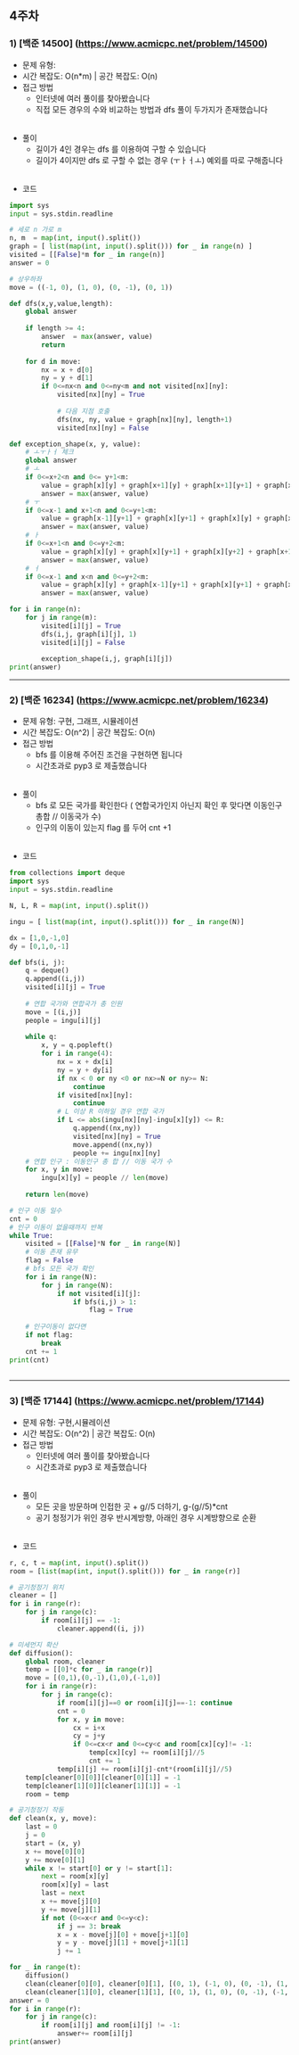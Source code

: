 ## 4주차
### 1) [백준 14500] (https://www.acmicpc.net/problem/14500)
- 문제 유형:
- 시간 복잡도: O(n*m)  |  공간 복잡도: O(n)
- 접근 방법
    - 인터넷에 여러 풀이를 찾아봤습니다 
    - 직접 모든 경우의 수와 비교하는 방법과 dfs 풀이 두가지가 존재했습니다
<br/><br/>
* 풀이
  * 길이가 4인 경우는 dfs 를 이용하여 구할 수 있습니다
  * 길이가 4이지만 dfs 로 구할 수 없는 경우 (ㅜㅏㅓㅗ) 예외를 따로 구해줍니다
<br/><br/>
- 코드
```python
import sys
input = sys.stdin.readline

# 세로 n 가로 m
n, m  = map(int, input().split())
graph = [ list(map(int, input().split())) for _ in range(n) ]
visited = [[False]*m for _ in range(n)]
answer = 0

# 상우하좌
move = ((-1, 0), (1, 0), (0, -1), (0, 1))

def dfs(x,y,value,length):
    global answer
    
    if length >= 4:
        answer  = max(answer, value)
        return 
    
    for d in move:
        nx = x + d[0]
        ny = y + d[1]
        if 0<=nx<n and 0<=ny<m and not visited[nx][ny]:
            visited[nx][ny] = True
            
            # 다음 지점 호출
            dfs(nx, ny, value + graph[nx][ny], length+1)
            visited[nx][ny] = False

def exception_shape(x, y, value):
    # ㅗㅜㅏㅓ 체크
    global answer
    # ㅗ
    if 0<=x+2<n and 0<= y+1<m:
        value = graph[x][y] + graph[x+1][y] + graph[x+1][y+1] + graph[x+2][y]
        answer = max(answer, value)
    # ㅜ
    if 0<=x-1 and x+1<n and 0<=y+1<m:
        value = graph[x-1][y+1] + graph[x][y+1] + graph[x][y] + graph[x+1][y+1]
        answer = max(answer, value)
    # ㅏ
    if 0<=x+1<n and 0<=y+2<m:
        value = graph[x][y] + graph[x][y+1] + graph[x][y+2] + graph[x+1][y+1]
        answer = max(answer, value)
    # ㅓ
    if 0<=x-1 and x<n and 0<=y+2<m:
        value = graph[x][y] + graph[x-1][y+1] + graph[x][y+1] + graph[x][y+2]
        answer = max(answer, value)

for i in range(n):
    for j in range(m):
        visited[i][j] = True
        dfs(i,j, graph[i][j], 1)
        visited[i][j] = False
        
        exception_shape(i,j, graph[i][j])
print(answer)
```
---

### 2) [백준 16234] (https://www.acmicpc.net/problem/16234)
- 문제 유형: 구현, 그래프, 시뮬레이션
- 시간 복잡도: O(n^2) |  공간 복잡도: O(n)
- 접근 방법
    - bfs 를 이용해 주어진 조건을 구현하면 됩니다
    - 시간초과로 pyp3 로 제출했습니다
<br/><br/>
* 풀이
  * bfs 로 모든 국가를 확인한다 ( 연합국가인지 아닌지 확인 후 맞다면 이동인구 총합 // 이동국가 수)
  * 인구의 이동이 있는지 flag 를 두어 cnt +1
<br/><br/>
- 코드
```python
from collections import deque
import sys
input = sys.stdin.readline

N, L, R = map(int, input().split())

ingu = [ list(map(int, input().split())) for _ in range(N)]

dx = [1,0,-1,0]
dy = [0,1,0,-1]

def bfs(i, j):    
    q = deque()
    q.append((i,j))
    visited[i][j] = True
    
    # 연합 국가와 연합국가 총 인원
    move = [(i,j)]
    people = ingu[i][j]
    
    while q:
        x, y = q.popleft()
        for i in range(4):
            nx = x + dx[i]
            ny = y + dy[i]
            if nx < 0 or ny <0 or nx>=N or ny>= N:
                continue
            if visited[nx][ny]:
                continue
            # L 이상 R 이하일 경우 연합 국가
            if L <= abs(ingu[nx][ny]-ingu[x][y]) <= R:
                q.append((nx,ny))
                visited[nx][ny] = True
                move.append((nx,ny))
                people += ingu[nx][ny]
    # 연합 인구 : 이동인구 총 합 // 이동 국가 수               
    for x, y in move:
        ingu[x][y] = people // len(move)
    
    return len(move)

# 인구 이동 일수
cnt = 0
# 인구 이동이 없을때까지 반복
while True:
    visited = [[False]*N for _ in range(N)]
    # 이동 존재 유무
    flag = False
    # bfs 모든 국가 확인
    for i in range(N):
        for j in range(N):
            if not visited[i][j]:
                if bfs(i,j) > 1:
                    flag = True
    
    # 인구이동이 없다면
    if not flag:
        break
    cnt += 1
print(cnt)
    
```
---

### 3) [백준 17144] (https://www.acmicpc.net/problem/17144)
- 문제 유형: 구현,시뮬레이션
- 시간 복잡도:  O(n^2)  |  공간 복잡도: O(n)
- 접근 방법
    - 인터넷에 여러 풀이를 찾아봤습니다
    - 시간초과로 pyp3 로 제출했습니다
<br/><br/>
* 풀이
  * 모든 곳을 방문하며 인접한 곳 + g//5 더하기, g-(g//5)*cnt
  * 공기 청정기가 위인 경우 반시계방향, 아래인 경우 시계방향으로 순환
<br/><br/>
- 코드
```python
r, c, t = map(int, input().split())
room = [list(map(int, input().split())) for _ in range(r)]

# 공기청정기 위치
cleaner = []
for i in range(r):
    for j in range(c):
        if room[i][j] == -1:
            cleaner.append((i, j))

# 미세먼지 확산
def diffusion():
    global room, cleaner
    temp = [[0]*c for _ in range(r)]
    move = [(0,1),(0,-1),(1,0),(-1,0)]
    for i in range(r):
        for j in range(c):
            if room[i][j]==0 or room[i][j]==-1: continue
            cnt = 0
            for x, y in move:
                cx = i+x
                cy = j+y
                if 0<=cx<r and 0<=cy<c and room[cx][cy]!= -1:
                    temp[cx][cy] += room[i][j]//5
                    cnt += 1
            temp[i][j] += room[i][j]-cnt*(room[i][j]//5)
    temp[cleaner[0][0]][cleaner[0][1]] = -1
    temp[cleaner[1][0]][cleaner[1][1]] = -1
    room = temp

# 공기청정기 작동
def clean(x, y, move):
    last = 0
    j = 0
    start = (x, y)
    x += move[0][0]
    y += move[0][1]
    while x != start[0] or y != start[1]:
        next = room[x][y]
        room[x][y] = last
        last = next
        x += move[j][0]
        y += move[j][1]
        if not (0<=x<r and 0<=y<c):
            if j == 3: break
            x = x - move[j][0] + move[j+1][0]
            y = y - move[j][1] + move[j+1][1]
            j += 1

for _ in range(t):
    diffusion()
    clean(cleaner[0][0], cleaner[0][1], [(0, 1), (-1, 0), (0, -1), (1, 0)])
    clean(cleaner[1][0], cleaner[1][1], [(0, 1), (1, 0), (0, -1), (-1, 0)])
answer = 0
for i in range(r):
    for j in range(c):
        if room[i][j] and room[i][j] != -1:
            answer+= room[i][j]
print(answer)
```

